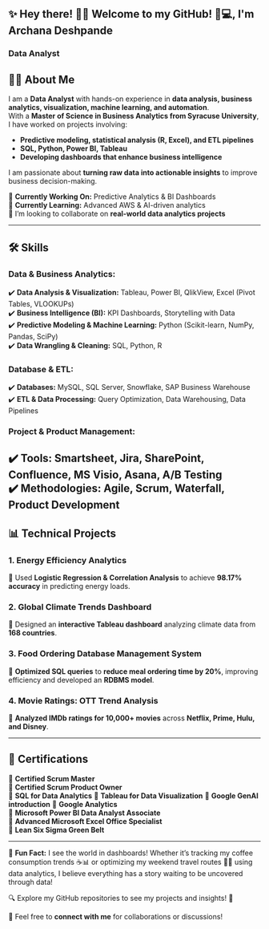 ## ✨ Hey there! 👋😃 Welcome to my GitHub! 🚀💻, I'm Archana Deshpande
### Data Analyst

## 👩‍💻 About Me  
I am a **Data Analyst** with hands-on experience in **data analysis, business analytics, visualization, machine learning, and automation**.  
With a **Master of Science in Business Analytics from Syracuse University**, I have worked on projects involving:  
- **Predictive modeling, statistical analysis (R, Excel), and ETL pipelines**  
- **SQL, Python, Power BI, Tableau**  
- **Developing dashboards that enhance business intelligence**  

I am passionate about **turning raw data into actionable insights** to improve business decision-making.  

🔭 **Currently Working On:** Predictive Analytics & BI Dashboards  
🌱 **Currently Learning:** Advanced AWS & AI-driven analytics  
🤝 I’m looking to collaborate on **real-world data analytics projects**  

---

## 🛠 Skills  

### **Data & Business Analytics:**  
✔️ **Data Analysis & Visualization:** Tableau, Power BI, QlikView, Excel (Pivot Tables, VLOOKUPs)  
✔️ **Business Intelligence (BI):** KPI Dashboards, Storytelling with Data  
✔️ **Predictive Modeling & Machine Learning:** Python (Scikit-learn, NumPy, Pandas, SciPy)  
✔️ **Data Wrangling & Cleaning:** SQL, Python, R  

### **Database & ETL:**  
✔️ **Databases:** MySQL, SQL Server, Snowflake, SAP Business Warehouse  
✔️ **ETL & Data Processing:** Query Optimization, Data Warehousing, Data Pipelines  

### **Project & Product Management:**  
✔️ **Tools:** Smartsheet, Jira, SharePoint, Confluence, MS Visio, Asana, A/B Testing  
✔️ **Methodologies:** Agile, Scrum, Waterfall, Product Development  
---

## 📊 Technical Projects  

### **1. Energy Efficiency Analytics**  
🔹 Used **Logistic Regression & Correlation Analysis** to achieve **98.17% accuracy** in predicting energy loads.  

### **2. Global Climate Trends Dashboard**  
🔹 Designed an **interactive Tableau dashboard** analyzing climate data from **168 countries**.  

### **3. Food Ordering Database Management System**  
🔹 **Optimized SQL queries** to **reduce meal ordering time by 20%**, improving efficiency and developed an **RDBMS model**.   

### **4. Movie Ratings: OTT Trend Analysis**  
🔹 **Analyzed IMDb ratings for 10,000+ movies** across **Netflix, Prime, Hulu, and Disney**.    

---

## 📜 Certifications  

📌 **Certified Scrum Master**  
📌 **Certified Scrum Product Owner**  
📌 **SQL for Data Analytics**
📌 **Tableau for Data Visualization**
📌 **Google GenAI introduction**
📌 **Google Analytics**  
📌 **Microsoft Power BI Data Analyst Associate**  
📌 **Advanced Microsoft Excel Office Specialist**  
📌 **Lean Six Sigma Green Belt**   

---

🧐 **Fun Fact:** I see the world in dashboards! Whether it’s tracking my coffee consumption trends ☕📊 or optimizing my weekend travel routes 🚗💨 using data analytics, I believe everything has a story waiting to be uncovered through data! 

🔍 Explore my GitHub repositories to see my projects and insights! 🚀

📢 Feel free to **connect with me** for collaborations or discussions! 

